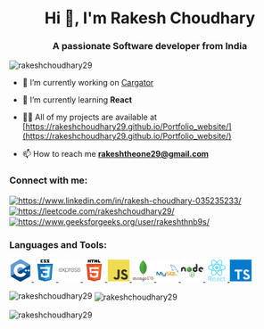 <h1 align="center">Hi 👋, I'm Rakesh Choudhary</h1>
<h3 align="center">A passionate Software developer from India</h3>

<p align="left"> <img src="https://komarev.com/ghpvc/?username=rakeshchoudhary29&label=Profile%20views&color=0e75b6&style=flat" alt="rakeshchoudhary29" /> </p>

- 🔭 I’m currently working on [Cargator](https://cargator.org/)

- 🌱 I’m currently learning **React**

- 👨‍💻 All of my projects are available at [https://rakeshchoudhary29.github.io/Portfolio_website/](https://rakeshchoudhary29.github.io/Portfolio_website/)

- 📫 How to reach me **rakeshtheone29@gmail.com**

<h3 align="left">Connect with me:</h3>
<p align="left">
<a href="https://linkedin.com/in/rakesh-choudhary-035235233/" target="blank"><img align="center" src="https://raw.githubusercontent.com/rahuldkjain/github-profile-readme-generator/master/src/images/icons/Social/linked-in-alt.svg" alt="https://www.linkedin.com/in/rakesh-choudhary-035235233/" height="30" width="40" /></a>
<a href="https://www.leetcode.com/rakeshchoudhary29/" target="blank"><img align="center" src="https://raw.githubusercontent.com/rahuldkjain/github-profile-readme-generator/master/src/images/icons/Social/leet-code.svg" alt="https://leetcode.com/rakeshchoudhary29/" height="30" width="40" /></a>
<a href="https://auth.geeksforgeeks.org/user/rakeshthnb9s/" target="blank"><img align="center" src="https://raw.githubusercontent.com/rahuldkjain/github-profile-readme-generator/master/src/images/icons/Social/geeks-for-geeks.svg" alt="https://www.geeksforgeeks.org/user/rakeshthnb9s/" height="30" width="40" /></a>
</p>

<h3 align="left">Languages and Tools:</h3>
<p align="left"> <a href="https://www.w3schools.com/cpp/" target="_blank" rel="noreferrer"> <img src="https://raw.githubusercontent.com/devicons/devicon/master/icons/cplusplus/cplusplus-original.svg" alt="cplusplus" width="40" height="40"/> </a> <a href="https://www.w3schools.com/css/" target="_blank" rel="noreferrer"> <img src="https://raw.githubusercontent.com/devicons/devicon/master/icons/css3/css3-original-wordmark.svg" alt="css3" width="40" height="40"/> </a> <a href="https://expressjs.com" target="_blank" rel="noreferrer"> <img src="https://raw.githubusercontent.com/devicons/devicon/master/icons/express/express-original-wordmark.svg" alt="express" width="40" height="40"/> </a> <a href="https://www.w3.org/html/" target="_blank" rel="noreferrer"> <img src="https://raw.githubusercontent.com/devicons/devicon/master/icons/html5/html5-original-wordmark.svg" alt="html5" width="40" height="40"/> </a> <a href="https://developer.mozilla.org/en-US/docs/Web/JavaScript" target="_blank" rel="noreferrer"> <img src="https://raw.githubusercontent.com/devicons/devicon/master/icons/javascript/javascript-original.svg" alt="javascript" width="40" height="40"/> </a> <a href="https://www.mongodb.com/" target="_blank" rel="noreferrer"> <img src="https://raw.githubusercontent.com/devicons/devicon/master/icons/mongodb/mongodb-original-wordmark.svg" alt="mongodb" width="40" height="40"/> </a> <a href="https://www.mysql.com/" target="_blank" rel="noreferrer"> <img src="https://raw.githubusercontent.com/devicons/devicon/master/icons/mysql/mysql-original-wordmark.svg" alt="mysql" width="40" height="40"/> </a> <a href="https://nodejs.org" target="_blank" rel="noreferrer"> <img src="https://raw.githubusercontent.com/devicons/devicon/master/icons/nodejs/nodejs-original-wordmark.svg" alt="nodejs" width="40" height="40"/> </a> <a href="https://reactjs.org/" target="_blank" rel="noreferrer"> <img src="https://raw.githubusercontent.com/devicons/devicon/master/icons/react/react-original-wordmark.svg" alt="react" width="40" height="40"/> </a> <a href="https://www.typescriptlang.org/" target="_blank" rel="noreferrer"> <img src="https://raw.githubusercontent.com/devicons/devicon/master/icons/typescript/typescript-original.svg" alt="typescript" width="40" height="40"/> </a> </p>

<p><img align="left" src="https://github-readme-stats.vercel.app/api/top-langs?username=rakeshchoudhary29&show_icons=true&locale=en&layout=compact" alt="rakeshchoudhary29" /></p>

<p>&nbsp;<img align="center" src="https://github-readme-stats.vercel.app/api?username=rakeshchoudhary29&show_icons=true&locale=en" alt="rakeshchoudhary29" /></p>

<p><img align="center" src="https://github-readme-streak-stats.herokuapp.com/?user=rakeshchoudhary29&" alt="rakeshchoudhary29" /></p>
